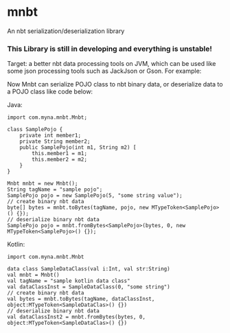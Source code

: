 # mnbt
An nbt serialization/deserialization library

### This Library is still in developing and everything is unstable!

Target: a better nbt data processing tools on JVM, which can be used like 
some json processing tools such as JackJson or Gson. For example: 

Now Mnbt can serialize POJO class to nbt binary data, or deserialize data to
a POJO class like code below:

Java:
```
import com.myna.mnbt.Mnbt;

class SamplePojo {
    private int member1;
    private String member2;
    public SamplePojo(int m1, String m2) [
        this.member1 = m1;
        this.member2 = m2;
    }
}

Mnbt mnbt = new Mnbt();
String tagName = "sample pojo";
SamplePojo pojo = new SamplePojo(5, "some string value");
// create binary nbt data
byte[] bytes = mnbt.toBytes(tagName, pojo, new MTypeToken<SamplePojo>() {});
// deserialize binary nbt data
SamplePojo pojo = mnbt.fromBytes<SamplePojo>(bytes, 0, new MTypeToken<SamplePojo>() {});
```

Kotlin:
```
import com.myna.mnbt.Mnbt

data class SampleDataClass(val i:Int, val str:String)
val mnbt = Mnbt()
val tagName = "sample kotlin data class"
val dataClassInst = SampleDataClass(0, "some string")
// create binary nbt data
val bytes = mnbt.toBytes(tagName, dataClassInst, object:MTypeToken<SampleDataClas>() {})
// deserialize binary nbt data
val dataClassInst2 = mnbt.fromBytes(bytes, 0, object:MTypeToken<SampleDataClas>() {})
```

